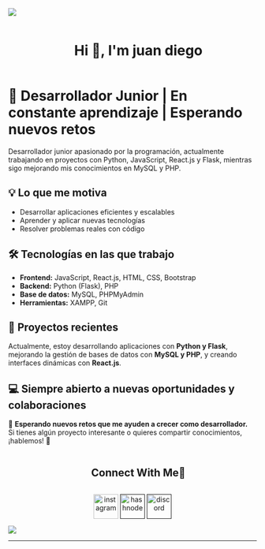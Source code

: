 <!--horizontal divider(gradiant)-->
<img src="https://user-images.githubusercontent.com/73097560/115834477-dbab4500-a447-11eb-908a-139a6edaec5c.gif">

<!--h1 without bottom border-->
<div id="user-content-toc">
  <ul align="center">
    <summary><h1 style="display: inline-block">Hi 👋, I'm juan diego</h1></summary>
  </ul>
</div>

# 🚀 Desarrollador Junior | En constante aprendizaje | Esperando nuevos retos  

Desarrollador junior apasionado por la programación, actualmente trabajando en proyectos con Python, JavaScript, React.js y Flask, mientras sigo mejorando mis conocimientos en MySQL y PHP.
## 💡 Lo que me motiva  
- Desarrollar aplicaciones eficientes y escalables  
- Aprender y aplicar nuevas tecnologías  
- Resolver problemas reales con código  

## 🛠 Tecnologías en las que trabajo  
- **Frontend:** JavaScript, React.js, HTML, CSS, Bootstrap  
- **Backend:** Python (Flask), PHP  
- **Base de datos:** MySQL, PHPMyAdmin  
- **Herramientas:** XAMPP, Git  

## 📌 Proyectos recientes  
Actualmente, estoy desarrollando aplicaciones con **Python y Flask**, mejorando la gestión de bases de datos con **MySQL y PHP**, y creando interfaces dinámicas con **React.js**.  

## 💻 Siempre abierto a nuevas oportunidades y colaboraciones  
🔎 **Esperando nuevos retos que me ayuden a crecer como desarrollador.**  
Si tienes algún proyecto interesante o quieres compartir conocimientos, ¡hablemos! 🚀  
<!-- Connect with me -->
<!--h2 without bottom border-->
<div id="user-content-toc">
  <ul align="center">
    <summary><h2 style="display: inline-block">Connect With Me🤝</h2></summary>
  </ul>
</div>

<!--icons and links-->
<p align="center">
<a href="https://www.instagram.com/juan_diego0520" target="blank"><img align="center" src="https://user-images.githubusercontent.com/88904952/234981169-2dd1e58f-4b7e-468c-8213-034ba62156c3.png" alt="instagram" height="50" width="50" /></a>
<a href="" target="blank"><img align="center" src="https://user-images.githubusercontent.com/88904952/234982196-562aea17-5532-4550-8c08-1c7cb994a541.png" alt="hashnode" height="50" width="50" /></a>
<a href="" target="blank"><img align="center" src="https://user-images.githubusercontent.com/88904952/234982627-019fd336-6248-453c-9b05-97c13fd1d207.png" alt="discord" height="50" width="50" /></a>
  
</p>





<!--horizontal divider(gradiant)-->
<img src="https://user-images.githubusercontent.com/73097560/115834477-dbab4500-a447-11eb-908a-139a6edaec5c.gif">

----------------------------------------------------------------------
